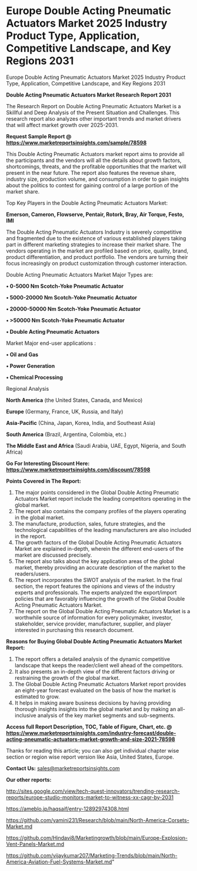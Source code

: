 # Europe Double Acting Pneumatic Actuators Market 2025 Industry Product Type, Application, Competitive Landscape, and Key Regions 2031
Europe Double Acting Pneumatic Actuators Market 2025 Industry Product Type, Application, Competitive Landscape, and Key Regions 2031
 
<strong>Double Acting Pneumatic Actuators Market Research Report 2031</strong>

The Research Report on Double Acting Pneumatic Actuators Market is a Skillful and Deep Analysis of the Present Situation and Challenges. This research report also analyzes other important trends and market drivers that will affect market growth over 2025-2031.

<strong>Request Sample Report @ <a href=https://www.marketreportsinsights.com/sample/78598>https://www.marketreportsinsights.com/sample/78598</a></strong>

This Double Acting Pneumatic Actuators market report aims to provide all the participants and the vendors will all the details about growth factors, shortcomings, threats, and the profitable opportunities that the market will present in the near future. The report also features the revenue share, industry size, production volume, and consumption in order to gain insights about the politics to contest for gaining control of a large portion of the market share.

Top Key Players in the Double Acting Pneumatic Actuators Market:

<strong>Emerson, Cameron, Flowserve, Pentair, Rotork, Bray, Air Torque, Festo, IMI</strong>

The Double Acting Pneumatic Actuators Industry is severely competitive and fragmented due to the existence of various established players taking part in different marketing strategies to increase their market share. The vendors operating in the market are profiled based on price, quality, brand, product differentiation, and product portfolio. The vendors are turning their focus increasingly on product customization through customer interaction.

Double Acting Pneumatic Actuators Market Major Types are:

<strong>• 0-5000 Nm Scotch-Yoke Pneumatic Actuator

• 5000-20000 Nm Scotch-Yoke Pneumatic Actuator

• 20000-50000 Nm Scotch-Yoke Pneumatic Actuator

• >50000 Nm Scotch-Yoke Pneumatic Actuator

• Double Acting Pneumatic Actuators</strong>

Market Major end-user applications :

<strong>• Oil and Gas

• Power Generation

• Chemical Processing</strong>

Regional Analysis

</u><strong><b>North America</b></strong> (the United States, Canada, and Mexico)

<strong><b>Europe </b></strong>(Germany, France, UK, Russia, and Italy)

<strong><b>Asia-Pacific</b></strong> (China, Japan, Korea, India, and Southeast Asia)

<strong><b>South America</b></strong> (Brazil, Argentina, Colombia, etc.)

<strong><b>The Middle East and Africa</b></strong> (Saudi Arabia, UAE, Egypt, Nigeria, and South Africa)

<strong>Go For Interesting Discount Here: <a href=https://www.marketreportsinsights.com/discount/78598>https://www.marketreportsinsights.com/discount/78598</a></strong>

<strong>Points Covered in The Report:</strong>
<ol>
  <li>The major points considered in the Global Double Acting Pneumatic Actuators Market report include the leading competitors operating in the global market.</li>
  <li>The report also contains the company profiles of the players operating in the global market.</li>
  <li>The manufacture, production, sales, future strategies, and the technological capabilities of the leading manufacturers are also included in the report.</li>
  <li>The growth factors of the Global Double Acting Pneumatic Actuators Market are explained in-depth, wherein the different end-users of the market are discussed precisely.</li>
  <li>The report also talks about the key application areas of the global market, thereby providing an accurate description of the market to the readers/users.</li>
  <li>The report incorporates the SWOT analysis of the market. In the final section, the report features the opinions and views of the industry experts and professionals. The experts analyzed the export/import policies that are favorably influencing the growth of the Global Double Acting Pneumatic Actuators Market.</li>
  <li>The report on the Global Double Acting Pneumatic Actuators Market is a worthwhile source of information for every policymaker, investor, stakeholder, service provider, manufacturer, supplier, and player interested in purchasing this research document.</li>
</ol>
<strong>Reasons for Buying Global Double Acting Pneumatic Actuators Market Report:</strong>

<ol>
  <li>The report offers a detailed analysis of the dynamic competitive landscape that keeps the reader/client well ahead of the competitors.</li>
  <li>It also presents an in-depth view of the different factors driving or restraining the growth of the global market.</li>
  <li>The Global Double Acting Pneumatic Actuators Market report provides an eight-year forecast evaluated on the basis of how the market is estimated to grow.</li>
  <li>It helps in making aware business decisions by having providing thorough insights insights into the global market and by making an all-inclusive analysis of the key market segments and sub-segments.</li>
</ol>
<strong>Access full Report Description, TOC, Table of Figure, Chart, etc. @ <a href=https://www.marketreportsinsights.com/industry-forecast/double-acting-pneumatic-actuators-market-growth-and-size-2021-78598>https://www.marketreportsinsights.com/industry-forecast/double-acting-pneumatic-actuators-market-growth-and-size-2021-78598</a></strong>


Thanks for reading this article; you can also get individual chapter wise section or region wise report version like Asia, United States, Europe.

<strong>Contact Us:</strong>
sales@marketreportsinsights.com

<strong>Our other reports:</strong>

<a href=http://sites.google.com/view/tech-quest-innovators/trending-research-reports/europe-studio-monitors-market-to-witness-xx-cagr-by-2031>http://sites.google.com/view/tech-quest-innovators/trending-research-reports/europe-studio-monitors-market-to-witness-xx-cagr-by-2031</a>

<a href=https://ameblo.jp/haqsaif/entry-12892974308.html>https://ameblo.jp/haqsaif/entry-12892974308.html</a>

<a href=https://github.com/yamini231/Research/blob/main/North-America-Corsets-Market.md>https://github.com/yamini231/Research/blob/main/North-America-Corsets-Market.md</a>

<a href=https://github.com/Hindavi8/Marketingrowth/blob/main/Europe-Explosion-Vent-Panels-Market.md>https://github.com/Hindavi8/Marketingrowth/blob/main/Europe-Explosion-Vent-Panels-Market.md</a>

<a href=https://github.com/vijaykumar207/Marketing-Trends/blob/main/North-America-Aviation-Fuel-Systems-Market.md>https://github.com/vijaykumar207/Marketing-Trends/blob/main/North-America-Aviation-Fuel-Systems-Market.md</a>"
